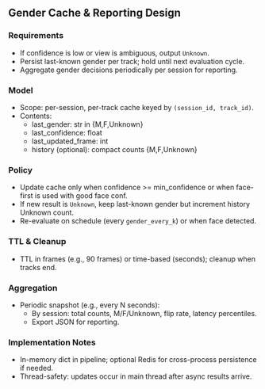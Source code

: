 ## Gender Cache & Reporting Design

### Requirements
- If confidence is low or view is ambiguous, output `Unknown`.
- Persist last-known gender per track; hold until next evaluation cycle.
- Aggregate gender decisions periodically per session for reporting.

### Model
- Scope: per-session, per-track cache keyed by `(session_id, track_id)`.
- Contents:
  - last_gender: str in {M,F,Unknown}
  - last_confidence: float
  - last_updated_frame: int
  - history (optional): compact counts {M,F,Unknown}

### Policy
- Update cache only when confidence >= min_confidence or when face-first is used with good face conf.
- If new result is `Unknown`, keep last-known gender but increment history Unknown count.
- Re-evaluate on schedule (every `gender_every_k`) or when face detected.

### TTL & Cleanup
- TTL in frames (e.g., 90 frames) or time-based (seconds); cleanup when tracks end.

### Aggregation
- Periodic snapshot (e.g., every N seconds):
  - By session: total counts, M/F/Unknown, flip rate, latency percentiles.
  - Export JSON for reporting.

### Implementation Notes
- In-memory dict in pipeline; optional Redis for cross-process persistence if needed.
- Thread-safety: updates occur in main thread after async results arrive.



